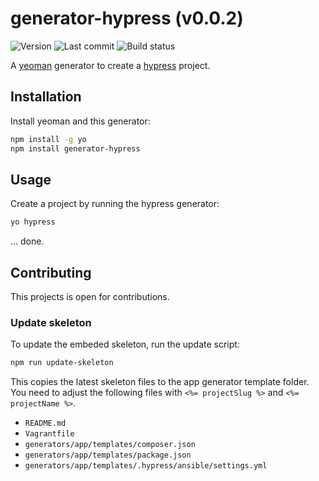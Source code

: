 # generator-hypress (v0.0.2)
![Version](https://img.shields.io/badge/version-v0.0.2-violet.svg)
![Last commit](https://img.shields.io/github/last-commit/hypress/generator-hypress.svg?style=flat)
![Build status](https://api.travis-ci.org/hypress/generator-hypress.svg?branch=develop)

A [yeoman] generator to create a [hypress] project.

## Installation
Install yeoman and this generator:

```bash
npm install -g yo
npm install generator-hypress
```

## Usage
Create a project by running the hypress generator:

```bash
yo hypress
```

… done.

## Contributing
This projects is open for contributions.

### Update skeleton
To update the embeded skeleton, run the update script:

```bash
npm run update-skeleton
```

This copies the latest skeleton files to the app generator template folder. 
You need to adjust the following files with 
`<%= projectSlug %>` and `<%= projectName %>`. 

- `README.md`
- `Vagrantfile`
- `generators/app/templates/composer.json`
- `generators/app/templates/package.json`
- `generators/app/templates/.hypress/ansible/settings.yml`



[hypress]: https://github.com/hypress
[yeoman]: https://yeoman.io/